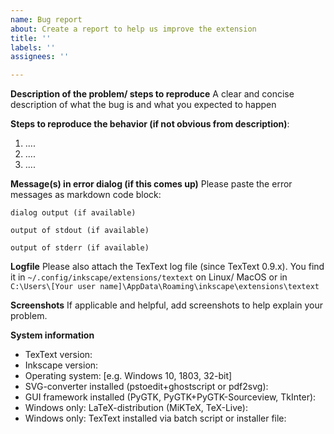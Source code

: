 ```yaml
---
name: Bug report
about: Create a report to help us improve the extension
title: ''
labels: ''
assignees: ''

---
```


**Description of the problem/ steps to reproduce**
A clear and concise description of what the bug is and what you expected to happen

**Steps to reproduce the behavior (if not obvious from description)**:
1. ....
2. ....
3. ....

**Message(s) in error dialog (if this comes up)**
Please paste the error messages as markdown code block:
```
dialog output (if available)
```
```
output of stdout (if available)
```
```
output of stderr (if available)
```

**Logfile**
Please also attach the TexText log file (since TexText 0.9.x). You find it in `~/.config/inkscape/extensions/textext` on Linux/ MacOS or in `C:\Users\[Your user name]\AppData\Roaming\inkscape\extensions\textext`

**Screenshots**
If applicable and helpful, add screenshots to help explain your problem.

**System information**

- TexText version:
- Inkscape version:
- Operating system: [e.g. Windows 10, 1803, 32-bit]
- SVG-converter installed (pstoedit+ghostscript or pdf2svg):
- GUI framework installed (PyGTK, PyGTK+PyGTK-Sourceview, TkInter):
- Windows only: LaTeX-distribution (MiKTeX, TeX-Live):
- Windows only: TexText installed via batch script or installer file:
